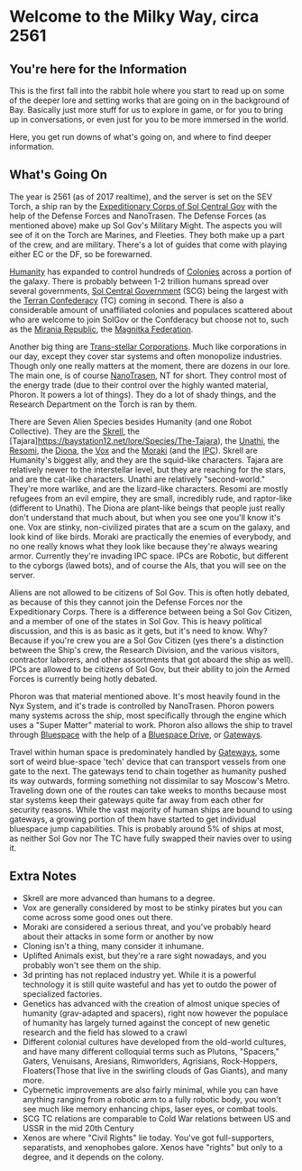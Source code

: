 # Welcome to the Milky Way, circa 2561

## You're here for the Information

  This is the first fall into the rabbit hole where you start to read up on some of the deeper lore and setting works that are going on in the background of Bay. Basically just more stuff for us to explore in game, or for you to bring up in conversations, or even just for you to be more immersed in the world. 

Here, you get run downs of what's going on, and where to find deeper information.

## What's Going On

  The year is 2561 (as of 2017 realtime), and the server is set on the SEV Torch, a ship ran by the [Expeditionary Corps of Sol Central Gov](https://baystation12.net/lore/Section-8#the-sol-central-government_how-does-it-work_diplomatic-mission) with the help of the Defense Forces and NanoTrasen. The Defense Forces (as mentioned above) make up Sol Gov's Military Might. The aspects you will see of it on the Torch are Marines, and Fleeties. They both make up a part of the crew, and are military. There's a lot of guides that come with playing either EC or the DF, so be forewarned.
  
  [Humanity](https://baystation12.net/lore/Species/Humanity) has expanded to control hundreds of [Colonies](https://baystation12.net/lore/Section-4) across a portion of the galaxy. There is probably between 1-2 trillion humans spread over several governments, [Sol Central Government](https://baystation12.net/lore/Section-8) (SCG) being the largest with the [Terran Confederacy](https://baystation12.net/lore/Organizations/Terran-Confederacy) (TC) coming in second. There is also a considerable amount of unaffiliated colonies and populaces scattered about who are welcome to join SolGov or the Confderacy but choose not to, such as the [Mirania Republic](https://baystation12.net/lore/Planets+and+Systems/Mirania),  the [Magnitka Federation](https://baystation12.net/lore/Planets+and+Systems/Magnikta). 
  
  Another big thing are [Trans-stellar Corporations](https://baystation12.net/lore/Section-3). Much like corporations in our day, except they cover star systems and often monopolize industries. Though only one really matters at the moment, there are dozens in our lore. The main one, is of course [NanoTrasen](https://baystation12.net/lore/Corporations/NanoTrasen), NT for short. They control most of the energy trade (due to their control over the highly wanted material, Phoron. It powers a lot of things). They do a lot of shady things, and the Research Department on the Torch is ran by them.
  
  There are Seven Alien Species besides Humanity (and one Robot Collective). They are the [Skrell](https://baystation12.net/lore/Species/The-Skrell), the [Tajara]https://baystation12.net/lore/Species/The-Tajara), the [Unathi](https://baystation12.net/lore/Species/The-Unathi), the [Resomi](https://baystation12.net/lore/Species/Resomi), the [Diona](https://baystation12.net/lore/Species/The-Dionaea), the [Vox](https://baystation12.net/lore/Species/Vox) and the [Moraki](https://baystation12.net/lore/Species/Moraki) (and the [IPC](https://baystation12.net/lore/Species/The-IPCs)). Skrell are Humanity's biggest ally, and they are the squid-like characters. Tajara are relatively newer to the interstellar level, but they are reaching for the stars, and are the cat-like characters. Unathi are relatively "second-world." They're more warlike, and are the lizard-like characters. Resomi are mostly refugees from an evil empire, they are small, incredibly rude, and raptor-like (different to Unathi). The Diona are plant-like beings that people just really don't understand that much about, but when you see one you'll know it's one. Vox are stinky, non-civilized pirates that are a scum on the galaxy, and look kind of like birds. Moraki are practically the enemies of everybody, and no one really knows what they look like because they're always wearing armor. Currently they're invading IPC space. IPCs are Robotic, but different to the cyborgs (lawed bots), and of course the AIs, that you will see on the server.
  
  Aliens are not allowed to be citizens of Sol Gov. This is often hotly debated, as because of this they cannot join the Defense Forces nor the Expeditionary Corps. There is a difference between being a Sol Gov Citizen, and a member of one of the states in Sol Gov. This is heavy political discussion, and this is as basic as it gets, but it's need to know. Why? Because if you're crew you are a Sol Gov Citizen (yes there's a distinction between the Ship's crew, the Research Division, and the various visitors, contractor laborers, and other assortments that got aboard the ship as well). IPCs are allowed to be citizens of Sol Gov, but their ability to join the Armed Forces is currently being hotly debated.
  
  Phoron was that material mentioned above. It's most heavily found in the Nyx System, and it's trade is controlled by NanoTrasen. Phoron powers many systems across the ship, most specifically through the engine which uses a "Super Matter" material to work. Phoron also allows the ship to travel through [Bluespace](https://baystation12.net/lore/Science/Bluespace) with the help of a [Bluespace Drive](https://baystation12.net/lore/Science/Bluespace#technology_bluespace-drives), or [Gateways](https://baystation12.net/lore/Science/Bluespace#technology_gateways).
  
  Travel within human space is predominately handled by [Gateways](https://baystation12.net/lore/Science/Bluespace#technology_gateways), some sort of weird blue-space 'tech' device that can transport vessels from one gate to the next. The gateways tend to chain together as humanity pushed its way outwards, forming something not dissimilar to say Moscow's Metro. Traveling down one of the routes can take weeks to months because most star systems keep their gateways quite far away from each other for security reasons. While the vast majority of human ships are bound to using gateways, a growing portion of them have started to get individual bluespace jump capabilities. This is probably around 5% of ships at most, as neither Sol Gov nor The TC have fully swapped their navies over to using it.
 
 ## Extra Notes
 
- Skrell are more advanced than humans to a degree.
- Vox are generally considered by most to be stinky pirates but you can come across some good ones out there.
- Moraki are considered a serious threat, and you've probably heard about their attacks in some form or another by now
- Cloning isn't a thing, many consider it inhumane.
- Uplifted Animals exist, but they're a rare sight nowadays, and you probably won't see them on the ship.
- 3d printing has not replaced industry yet. While it is a powerful technology it is still quite wasteful and has yet to outdo the power of specialized factories.
- Genetics has advanced with the creation of almost unique species of humanity (grav-adapted and spacers), right now however the populace of humanity has largely turned against the concept of new genetic research and the field has slowed to a crawl
- Different colonial cultures have developed from the old-world cultures, and have many different colloquial terms such as Plutons, "Spacers," Gaters, Venuisans, Aresians, Rimworlders, Agrisians, Rock-Hoppers, Floaters(Those that live in the swirling clouds of Gas Giants), and many more.
- Cybernetic improvements are also fairly minimal, while you can have anything ranging from a robotic arm to a fully robotic body, you won't see much like memory enhancing chips, laser eyes, or combat tools.
- SCG TC relations are comparable to Cold War relations between US and USSR in the mid 20th Century
- Xenos are where "Civil Rights" lie today. You've got full-supporters, separatists, and xenophobes galore. Xenos have "rights" but only to a degree, and it depends on the colony.
